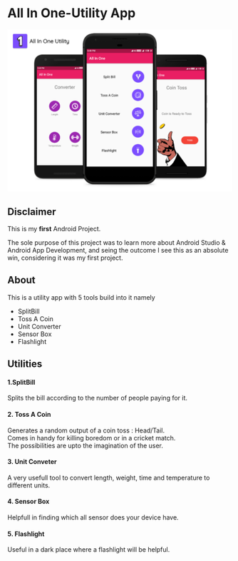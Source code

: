 # All In One-Utility App

![alt text](https://github.com/aromalanil/All_In_One/blob/master/art/App_Mockup.png "App Demo")



## Disclaimer

This is my **first** Android Project.

The sole purpose of this project was to learn more about Android Studio & Android App Development, and seing the outcome I see this as an absolute win, considering it was my first project.

## About

This is a utility app with 5 tools build into it namely
* SplitBill 
* Toss A Coin 
* Unit Converter
* Sensor Box 
* Flashlight

## Utilities

#### 1.SplitBill

Splits the bill according to the number of people paying for it.

#### 2. Toss A Coin

Generates a random output of a coin toss : Head/Tail.   
Comes in handy for killing boredom or in a cricket match.  
The possibilities are upto the imagination of the user.  

#### 3. Unit Conveter

A very usefull tool to convert length, weight, time and temperature to different units.

#### 4. Sensor Box

Helpfull in finding which all sensor does your device have.

#### 5. Flashlight
Useful in a dark place where a flashlight will be helpful.
